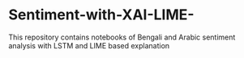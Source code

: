 # Sentiment-with-XAI-LIME-
This repository contains notebooks of Bengali and Arabic sentiment analysis with LSTM and LIME based explanation
